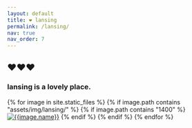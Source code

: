 ```yaml
---
layout: default
title: ❤️ lansing
permalink: /lansing/
nav: true
nav_order: 7
---
```


<h2>❤️❤️❤️</h2>
<h3>lansing is a lovely place.</h3>
<div class="image-gallery">
  {% for image in site.static_files %}
    {% if image.path contains "assets/img/lansing/" %}
        {% if image.path contains "1400" %}
            <a href="{{image.path}}" data-lightbox="gallery" data-title="{{image.name}}">
            <img src="{{image.path}}" alt="{{image.name}}" /></a>
        {% endif %}
    {% endif %}
  {% endfor %}
</div>